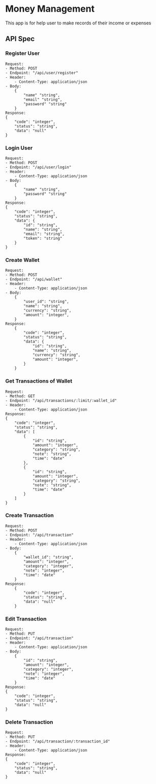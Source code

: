 # Money Management
This app is for help user to make records of their income or expenses
## API Spec

### Register User
	Request:
	- Method: POST
	- Endpoint: "/api/user/register"
	- Header:
		- Content-Type: application/json
	- Body:
		{
			"name" "string",
			"email" "string",
			"password" "string"
		}
	Response:
	{
		"code": "integer",
		"status": "string",
		"data": "null"
	}

### Login User
	Request:
	- Method: POST
	- Endpoint: "/api/user/login"
	- Header:
		- Content-Type: application/json
	- Body:
		{
			"name" "string",
			"password" "string"
		}
	Response:
	{
		"code": "integer",
		"status": "string",
		"data": {
			"id": "string",
			"name": "string",
			"email": "string",
			"token": "string"
		}
	}

### Create Wallet
	Request:
	- Method: POST
	- Endpoint: "/api/wallet"
	- Header:
		- Content-Type: application/json
	- Body:
		{
			"user_id": "string",
			"name": "string",
			"currency": "string",
			"amount": "integer",
		}
	Response:
		{
			"code": "integer",
			"status": "string",
			"data": {
				"id": "string",
				"name": "string",
				"currency": "string",
				"amount": "integer",
			}
		}

### Get Transactions of Wallet
	Request:
	- Method: GET
	- Endpoint: "/api/transactions/:limit/:wallet_id"
	- Header:
		- Content-Type: application/json
	Response:
	{
		"code": "integer",
		"status": "string",
		"data": [
			{
				"id": "string",
				"amount": "integer",
				"category": "string",
				"note": "string",
				"time": "date"
			},
			{
				"id": "string",
				"amount": "integer",
				"category": "string",
				"note": "string",
				"time": "date"
			}
		]
	}

### Create Transaction
	Request:
	- Method: POST
	- Endpoint: "/api/transaction"
	- Header:
		- Content-Type: application/json
	- Body:
		{
			"wallet_id": "string",
			"amount": "integer",
			"category": "integer",
			"note": "integer",
			"time": "date"
		}
	Response:
		{
			"code": "integer",
			"status": "string",
			"data": "null"
		}

### Edit Transaction
	Request:
	- Method: PUT
	- Endpoint: "/api/transaction"
	- Header:
		- Content-Type: application/json
	- Body:
		{
			"id": "string",
			"amount": "integer",
			"category": "integer",
			"note": "integer",
			"time": "date"
		}
	Response:
	{
		"code": "integer",
		"status": "string",
		"data": "null"
	}

### Delete Transaction
	Request:
	- Method: PUT
	- Endpoint: "/api/transaction/:transaction_id"
	- Header:
		- Content-Type: application/json
	Response:
	{
		"code": "integer",
		"status": "string",
		"data": "null"
	}
